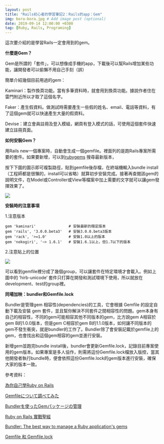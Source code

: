 ```yaml
---
layout: post
title: "Rails初心者的學習筆記2：Rails的app：Gem"
img: bora-bora.jpg # Add image post (optional)
date: 2019-09-14 12:00:00 +0300
tag: [Ruby, Rails, Programing]
---
```

這次要介紹的是學習Rails一定會用到的gem。

**什麼是Gem？**

Gem是所謂的「套件」，可以想像成手機的app，下載後可以幫Rails增加某些功能，讓開發者可以偷懶不用自己手刻（誤）

簡單介紹幾個目前用過的gem：

Kaminari：製作換頁功能。當有多筆資料時，就會用到換頁功能。據說作者住在雷門附近所以才取了這個名字。

Faker：產生假資料。做測試時需要產生一些假的姓名、email、電話等資料，有了這個gem就可以快速產生大量的假資料。

Devise：建立會員註冊及登入模組，網頁有登入模式的話，可使用這個套件快速建立註冊頁面。

**如何安裝Gem？**

用Rails new一個專案時，自動會生成一個gemfile。裡面列的是跑Rails專案所需要的套件。如果要新增，可以到[rubygems](https://rubygems.org/) 搜尋最新版本，

按下下圖的圖示即可複製路徑，貼到gemfile後存檔，在終端機輸入bundle install（工程師都是很懶的，install可以省略）就算初步安裝完成。接著再查閱該gem的說明文件，在Model或Controller或View等檔案中加上需要的文字就可以讓gem發揮效果了。

![](https://i.imgur.com/5AcpHQ4.png)

**安裝時的注意事項**

1.注意版本
```
gem 'kaminari'               # 安裝最新的穩定版本
gem 'rails', '3.0.0.beta3'   # 安裝3.0.0.beta3版本
gem 'rack', '>=1.0'          # 安裝1.0以上的版本
gem 'nokogiri', '~> 1.6.1'   # 安裝1.6.1以上，但1.7以下的版本
```


2.注意貼上的位置

![](https://i.imgur.com/6vQSBTW.png)

可以看到gemfile裡分成了幾個group，可以讓套件在特定環境才會載入。例如上圖中的 ’hirb-unicode’ 套件只打算在開發和測試環境下使用，所以就放在development、test的group裡。

**同場加映：bundler和Gemfile.lock**

Bundler是管理gem 相容性(dependencies)的工具，它會根據 Gemfile 的設定自動下載及安裝 gem 套件，並且幫你解決不同套件之間相容性的問題。gem本身有自己的相容性，不同的gem可能相容其他不同版本的gem，比方說gem A相容於gem B的1.0.0版本，但是gem C相容於gem B的1.1.0版本，如何讓不同版本的gem不發生衝突，就是bundler的工作了。Bundler除了會安裝記載於gemfile上的gem，也會找出和這個gem相容的gem並進行安裝。

新增gem並跑完bundle install後，bundler會更新Gemfile.lock，記錄目前專案使用的gem版本。如果專案是多人協作，則需將這份Gemfile.lock檔放入版控，當其他開發者執行bundle時，便會依照這份Gemfile.lock的gem版本進行安裝，確保大家的版本一致。

參考資料：

[為你自己學Ruby on Rails](https://railsbook.tw/chapters/09-using-gems.html)

[Gemfileについて調べてみた](http://xxxcaqui.hatenablog.com/entry/2013/02/11/013421)

[Bundlerを使ったGemパッケージの管理](https://www.javadrive.jp/rails/ini/index2.html)

[Ruby on Rails 實戰聖經](https://ihower.tw/rails/environments-and-bundler.html)

[Bundler: The best way to manage a Ruby application's gems](https://bundler.io/v1.7/rationale.html)

[Gemfile 和 Gemfile.lock](https://www.jianshu.com/p/bcbb278e9208)